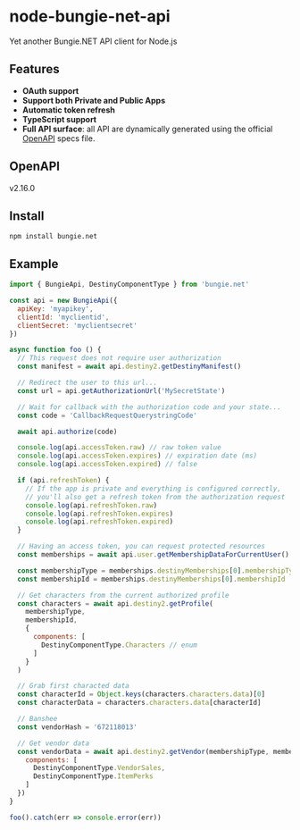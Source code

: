 # node-bungie-net-api

Yet another Bungie.NET API client for Node.js

## Features

- **OAuth support**
- **Support both Private and Public Apps**
- **Automatic token refresh**
- **TypeScript support**
- **Full API surface**: all API are dynamically generated using the official [OpenAPI](https://github.com/Bungie-net/api) specs file.

## OpenAPI

v2.16.0

## Install

```
npm install bungie.net
```

## Example

```javascript
import { BungieApi, DestinyComponentType } from 'bungie.net'

const api = new BungieApi({
  apiKey: 'myapikey',
  clientId: 'myclientid',
  clientSecret: 'myclientsecret'
})

async function foo () {
  // This request does not require user authorization
  const manifest = await api.destiny2.getDestinyManifest()

  // Redirect the user to this url...
  const url = api.getAuthorizationUrl('MySecretState')

  // Wait for callback with the authorization code and your state...
  const code = 'CallbackRequestQuerystringCode'

  await api.authorize(code)

  console.log(api.accessToken.raw) // raw token value
  console.log(api.accessToken.expires) // expiration date (ms)
  console.log(api.accessToken.expired) // false

  if (api.refreshToken) {
    // If the app is private and everything is configured correctly,
    // you'll also get a refresh token from the authorization request
    console.log(api.refreshToken.raw)
    console.log(api.refreshToken.expires)
    console.log(api.refreshToken.expired)
  }

  // Having an access token, you can request protected resources
  const memberships = await api.user.getMembershipDataForCurrentUser()

  const membershipType = memberships.destinyMemberships[0].membershipType
  const membershipId = memberships.destinyMemberships[0].membershipId

  // Get characters from the current authorized profile
  const characters = await api.destiny2.getProfile(
    membershipType,
    membershipId,
    {
      components: [
        DestinyComponentType.Characters // enum
      ]
    }
  )

  // Grab first characted data
  const characterId = Object.keys(characters.characters.data)[0]
  const characterData = characters.characters.data[characterId]

  // Banshee
  const vendorHash = '672118013'

  // Get vendor data
  const vendorData = await api.destiny2.getVendor(membershipType, membershipId, characterId, vendorHash, {
    components: [
      DestinyComponentType.VendorSales,
      DestinyComponentType.ItemPerks
    ]
  })
}

foo().catch(err => console.error(err))
```
